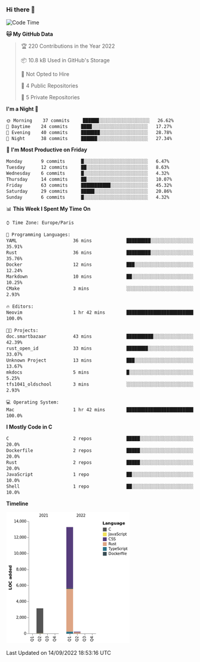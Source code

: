 ### Hi there 👋

<!--START_SECTION:waka-->
![Code Time](http://img.shields.io/badge/Code%20Time-1%2C610%20hrs%2011%20mins-blue)

**🐱 My GitHub Data** 

> 🏆 220 Contributions in the Year 2022
 > 
> 📦 10.8 kB Used in GitHub's Storage 
 > 
> 🚫 Not Opted to Hire
 > 
> 📜 4 Public Repositories 
 > 
> 🔑 5 Private Repositories  
 > 
**I'm a Night 🦉** 

```text
🌞 Morning    37 commits     ██████░░░░░░░░░░░░░░░░░░░   26.62% 
🌆 Daytime    24 commits     ████░░░░░░░░░░░░░░░░░░░░░   17.27% 
🌃 Evening    40 commits     ███████░░░░░░░░░░░░░░░░░░   28.78% 
🌙 Night      38 commits     ██████░░░░░░░░░░░░░░░░░░░   27.34%

```
📅 **I'm Most Productive on Friday** 

```text
Monday       9 commits      █░░░░░░░░░░░░░░░░░░░░░░░░   6.47% 
Tuesday      12 commits     ██░░░░░░░░░░░░░░░░░░░░░░░   8.63% 
Wednesday    6 commits      █░░░░░░░░░░░░░░░░░░░░░░░░   4.32% 
Thursday     14 commits     ██░░░░░░░░░░░░░░░░░░░░░░░   10.07% 
Friday       63 commits     ███████████░░░░░░░░░░░░░░   45.32% 
Saturday     29 commits     █████░░░░░░░░░░░░░░░░░░░░   20.86% 
Sunday       6 commits      █░░░░░░░░░░░░░░░░░░░░░░░░   4.32%

```


📊 **This Week I Spent My Time On** 

```text
⌚︎ Time Zone: Europe/Paris

💬 Programming Languages: 
YAML                     36 mins             █████████░░░░░░░░░░░░░░░░   35.91% 
Rust                     36 mins             █████████░░░░░░░░░░░░░░░░   35.76% 
Docker                   12 mins             ███░░░░░░░░░░░░░░░░░░░░░░   12.24% 
Markdown                 10 mins             ██░░░░░░░░░░░░░░░░░░░░░░░   10.25% 
CMake                    3 mins              ░░░░░░░░░░░░░░░░░░░░░░░░░   2.93%

🔥 Editors: 
Neovim                   1 hr 42 mins        █████████████████████████   100.0%

🐱‍💻 Projects: 
doc.smartbazaar          43 mins             ██████████░░░░░░░░░░░░░░░   42.39% 
rust_open_id             33 mins             ████████░░░░░░░░░░░░░░░░░   33.07% 
Unknown Project          13 mins             ███░░░░░░░░░░░░░░░░░░░░░░   13.67% 
mkdocs                   5 mins              █░░░░░░░░░░░░░░░░░░░░░░░░   5.25% 
tfs1041_oldschool        3 mins              ░░░░░░░░░░░░░░░░░░░░░░░░░   2.93%

💻 Operating System: 
Mac                      1 hr 42 mins        █████████████████████████   100.0%

```

**I Mostly Code in C** 

```text
C                        2 repos             █████░░░░░░░░░░░░░░░░░░░░   20.0% 
Dockerfile               2 repos             █████░░░░░░░░░░░░░░░░░░░░   20.0% 
Rust                     2 repos             █████░░░░░░░░░░░░░░░░░░░░   20.0% 
JavaScript               1 repo              ██░░░░░░░░░░░░░░░░░░░░░░░   10.0% 
Shell                    1 repo              ██░░░░░░░░░░░░░░░░░░░░░░░   10.0%

```


**Timeline**

![Chart not found](https://raw.githubusercontent.com/nu-wa/nu-wa/main/charts/bar_graph.png) 


 Last Updated on 14/09/2022 18:53:16 UTC
<!--END_SECTION:waka-->

<!--
**nu-wa/nu-wa** is a ✨ _special_ ✨ repository because its `README.md` (this file) appears on your GitHub profile.

Here are some ideas to get you started:

- 🔭 I’m currently working on ...
- 🌱 I’m currently learning ...
- 👯 I’m looking to collaborate on ...
- 🤔 I’m looking for help with ...
- 💬 Ask me about ...
- 📫 How to reach me: ...
- 😄 Pronouns: ...
- ⚡ Fun fact: ...
-->
